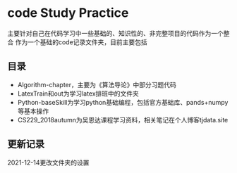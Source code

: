 # code Study Practice
主要针对自己在代码学习中一些基础的、知识性的、非完整项目的代码作为一个整合
作为一个基础的code记录文件夹，目前主要包括

## 目录

* Algorithm-chapter，主要为《算法导论》中部分习题代码
* LatexTrain和out为学习latex排班中的文件夹
* Python-baseSkill为学习python基础编程，包括官方基础库、pands+numpy等基本操作
* CS229_2018autumn为吴恩达课程学习资料，相关笔记在个人博客tjdata.site

## 更新记录

2021-12-14更改文件夹的设置